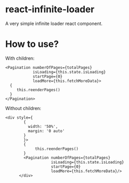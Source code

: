 # react-infinite-loader
A very simple infinite loader react component.

# How to use?

With children:

```
<Pagination numberOfPages={totalPages} 
            isLoading={this.state.isLoading}
            startPage={0}
            loadMore={this.fetchMoreData}>
  {
     this.reenderPages()
  }
</Pagination>
```
Without children:

```
<div style={
        {
          width: '50%',
          margin: '0 auto'
        }
        }>
        {
             this.reenderPages()
        }
        <Pagination numberOfPages={totalPages} 
                    isLoading={this.state.isLoading}
                    startPage={0}
                    loadMore={this.fetchMoreData}/>
      </div>
```



